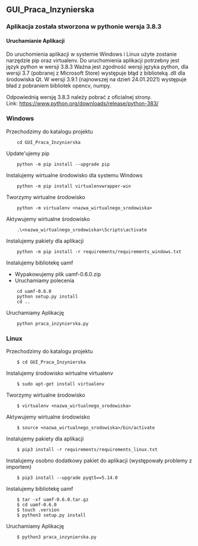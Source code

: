 ## GUI_Praca_Inzynierska

### Aplikacja została stworzona w pythonie wersja 3.8.3

#### Uruchamianie Aplikacji

Do uruchomienia aplikacji w systemie Windows i Linux użyte zostanie narzędzie
pip oraz virtualenv. Do uruchomienia aplikacji potrzebny jest język python w wersji 3.8.3
Ważna jest zgodność wersji języka python, dla wersji 3.7 (pobranej z Microsoft Store) występuje błąd
z biblioteką .dll dla środowiska Qt. W wersji 3.9.1 (najnowszej na dzień 24.01.2021) występuje bład z pobraniem
bibliotek opencv, numpy. 

Odpowiednią wersję 3.8.3 należy pobrać z oficialnej strony. <br>
Link: https://www.python.org/downloads/release/python-383/

### Windows

Przechodzimy do katalogu projektu
```
    cd GUI_Praca_Inzynierska
```
Update'ujemy pip
```
    python -m pip install --upgrade pip
```
Instalujemy wirtualne środowisko dla systemu Windows
```
    python -m pip install virtualenvwrapper-win
```
Tworzymy wirtualne środowisko
```
    python -m virtualenv <nazwa_wirtualnego_srodowiska>
```
Aktywujemy wirtualne środowisko
```
    .\<nazwa_wirtualnego_srodowiska>\Scripts\activate
```
Instalujemy pakiety dla aplikacji
```
    python -m pip install -r requirements/requirements_windows.txt
```
Instalujemy bibliotekę uamf
* Wypakowujemy plik uamf-0.6.0.zip
* Uruchamiamy polecenia
```
    cd uamf-0.6.0
    python setup.py install
    cd ..
```
 
Uruchamiamy Aplikację
```
    python praca_inzynierska.py
```
### Linux
Przechodzimy do katalogu projektu
```
    $ cd GUI_Praca_Inzynierska
```
Instalujemy środowisko wirtualne virtualenv
```
    $ sudo apt-get install virtualenv
```
Tworzymy wirtualne środowisko
```
    $ virtualenv <nazwa_wirtualnego_srodowiska>
```
Aktywujemy wirtualne środowisko
```
    $ source <nazwa_wirtualnego_srodowiska>/bin/activate
```
Instalujemy pakiety dla aplikacji
```
    $ pip3 install -r requirements/requirements_linux.txt
```
Instalujemy osobno dodatkowy pakiet do aplikacji (występowały problemy z importem)
```
    $ pip3 install --upgrade pyqt5==5.14.0
```
Instalujemy bibliotekę uamf
```
    $ tar -xf uamf-0.6.0.tar.gz
    $ cd uamf-0.6.0
    $ touch .version
    $ python3 setup.py install
```
Uruchamiamy Aplikację
```
    $ python3 praca_inzynierska.py
```

